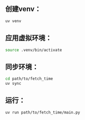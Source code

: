 ## 创建venv：
```bash
uv venv
```

## 应用虚拟环境：
```bash
source .venv/bin/activate
```

## 同步环境：
```bash
cd path/to/fetch_time
uv sync
```

## 运行：
```bash
uv run path/to/fetch_time/main.py
```
